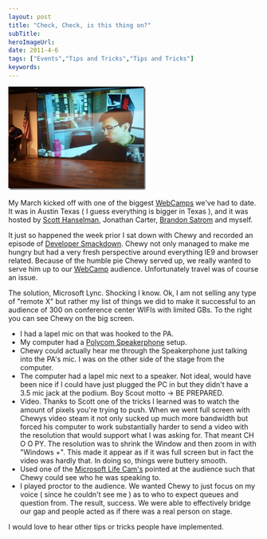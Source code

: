```yaml
---
layout: post 
title: "Check, Check, is this thing on?"
subTitle: 
heroImageUrl: 
date: 2011-4-6
tags: ["Events","Tips and Tricks","Tips and Tricks"]
keywords: 
---
```


[![Photo_3D1812E8-6D67-7674-72E7-495BC955CBAF](Photo_3D1812E8-6D67-7674-72E7-495BC955CBAF_thumb.jpg "Photo_3D1812E8-6D67-7674-72E7-495BC955CBAF")](http://csell.net/content/binary/Windows-Live-Writer/Check-Check-is-this-thing-on_BD6A/Photo_3D1812E8-6D67-7674-72E7-495BC955CBAF.jpg)

My March kicked off with one of the biggest [WebCamps](http://crWebCamps.ms) we've had to date.  It was in Austin Texas ( I guess everything is bigger in Texas ), and it was hosted by [Scott Hanselman](http://hanselman.com), Jonathan Carter, [Brandon Satrom](http://userInExperience.com) and myself.

It just so happened the week prior I sat down with Chewy and recorded an episode of [Developer Smackdown](http://developersmackdown.com/Archives/Show/43). Chewy not only managed to make me hungry but had a very fresh perspective around everything IE9 and browser related. Because of the humble pie Chewy served up, we really wanted to serve him up to our [WebCamp](http://crWebCamps.ms) audience.  Unfortunately travel was of course an issue.

The solution, Microsoft Lync. Shocking I know.  Ok, I am not selling any type of "remote X" but rather my list of things we did to make it successful to an audience of 300 on conference center WIFIs with limited GBs. To the right you can see Chewy on the big screen.

*   I had a lapel mic on that was hooked to the PA.
*   My computer had a [Polycom Speakerphone](http://www.polycom.com/products/voice/desktop_solutions/pc_speakerphones/index.html) setup.
*   Chewy could actually hear me through the Speakerphone just talking into the PA's mic. I was on the other side of the stage from the computer.
*   The computer had a lapel mic next to a speaker.  Not ideal, would have been nice if I could have just plugged the PC in but they didn't have a 3.5 mic jack at the podium.  Boy Scout motto -> BE PREPARED.
*   Video. Thanks to Scott one of the tricks I learned was to watch the amount of pixels you're trying to push.  When we went full screen with Chewys video steam it not only sucked up much more bandwidth but forced his computer to work substantially harder to send a video with the resolution that would support what I was asking for. That meant CH O O PY. The resolution was to shrink the Window and then zoom in with "Windows +".  This made it appear as if it was full screen but in fact the video was hardly that.  In doing so, things were buttery smooth.
*   Used one of the [Microsoft Life Cam's](http://www.microsoft.com/hardware/digitalcommunication/ProductDetails.aspx?pid=008) pointed at the audience such that Chewy could see who he was speaking to.
*   I played proctor to the audience.  We wanted Chewy to just focus on my voice ( since he couldn't see me ) as to who to expect queues and question from.
The result, success. We were able to effectively bridge our gap and people acted as if there was a real person on stage.

I would love to hear other tips or tricks people have implemented.